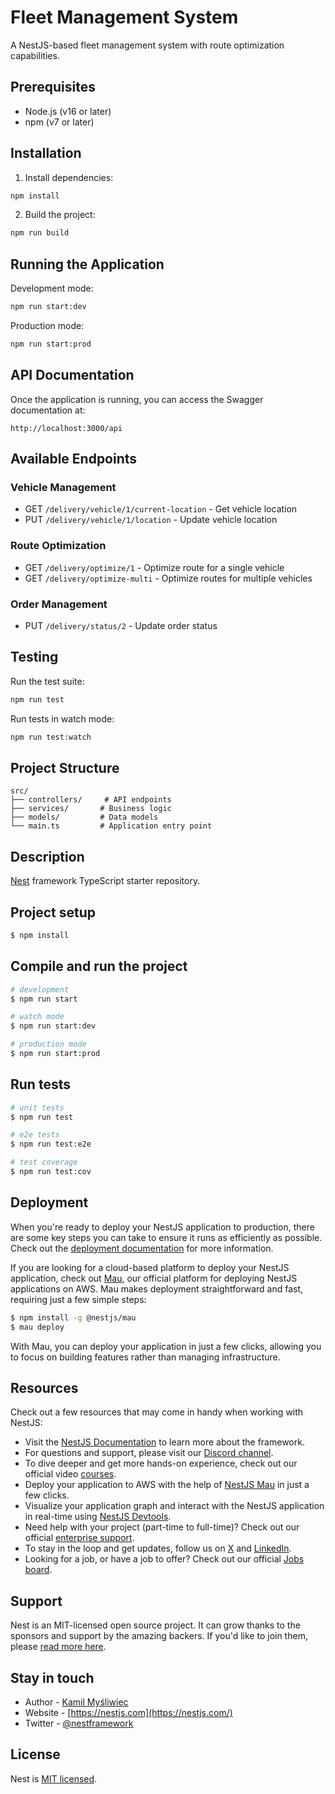 # Fleet Management System

A NestJS-based fleet management system with route optimization capabilities.

## Prerequisites

- Node.js (v16 or later)
- npm (v7 or later)

## Installation

1. Install dependencies:
```bash
npm install
```

2. Build the project:
```bash
npm run build
```

## Running the Application

Development mode:
```bash
npm run start:dev
```

Production mode:
```bash
npm run start:prod
```

## API Documentation

Once the application is running, you can access the Swagger documentation at:
```
http://localhost:3000/api
```

## Available Endpoints

### Vehicle Management
- GET `/delivery/vehicle/1/current-location` - Get vehicle location
- PUT `/delivery/vehicle/1/location` - Update vehicle location

### Route Optimization
- GET `/delivery/optimize/1` - Optimize route for a single vehicle
- GET `/delivery/optimize-multi` - Optimize routes for multiple vehicles

### Order Management
- PUT `/delivery/status/2` - Update order status

## Testing

Run the test suite:
```bash
npm run test
```

Run tests in watch mode:
```bash
npm run test:watch
```

## Project Structure

```
src/
├── controllers/     # API endpoints
├── services/       # Business logic
├── models/         # Data models
└── main.ts         # Application entry point
```

## Description

[Nest](https://github.com/nestjs/nest) framework TypeScript starter repository.

## Project setup

```bash
$ npm install
```

## Compile and run the project

```bash
# development
$ npm run start

# watch mode
$ npm run start:dev

# production mode
$ npm run start:prod
```

## Run tests

```bash
# unit tests
$ npm run test

# e2e tests
$ npm run test:e2e

# test coverage
$ npm run test:cov
```

## Deployment

When you're ready to deploy your NestJS application to production, there are some key steps you can take to ensure it runs as efficiently as possible. Check out the [deployment documentation](https://docs.nestjs.com/deployment) for more information.

If you are looking for a cloud-based platform to deploy your NestJS application, check out [Mau](https://mau.nestjs.com), our official platform for deploying NestJS applications on AWS. Mau makes deployment straightforward and fast, requiring just a few simple steps:

```bash
$ npm install -g @nestjs/mau
$ mau deploy
```

With Mau, you can deploy your application in just a few clicks, allowing you to focus on building features rather than managing infrastructure.

## Resources

Check out a few resources that may come in handy when working with NestJS:

- Visit the [NestJS Documentation](https://docs.nestjs.com) to learn more about the framework.
- For questions and support, please visit our [Discord channel](https://discord.gg/G7Qnnhy).
- To dive deeper and get more hands-on experience, check out our official video [courses](https://courses.nestjs.com/).
- Deploy your application to AWS with the help of [NestJS Mau](https://mau.nestjs.com) in just a few clicks.
- Visualize your application graph and interact with the NestJS application in real-time using [NestJS Devtools](https://devtools.nestjs.com).
- Need help with your project (part-time to full-time)? Check out our official [enterprise support](https://enterprise.nestjs.com).
- To stay in the loop and get updates, follow us on [X](https://x.com/nestframework) and [LinkedIn](https://linkedin.com/company/nestjs).
- Looking for a job, or have a job to offer? Check out our official [Jobs board](https://jobs.nestjs.com).

## Support

Nest is an MIT-licensed open source project. It can grow thanks to the sponsors and support by the amazing backers. If you'd like to join them, please [read more here](https://docs.nestjs.com/support).

## Stay in touch

- Author - [Kamil Myśliwiec](https://twitter.com/kammysliwiec)
- Website - [https://nestjs.com](https://nestjs.com/)
- Twitter - [@nestframework](https://twitter.com/nestframework)

## License

Nest is [MIT licensed](https://github.com/nestjs/nest/blob/master/LICENSE).
